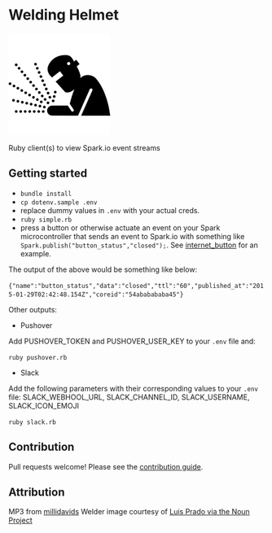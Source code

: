 # Welding Helmet

![](img/noun_24911.png)

Ruby client(s) to view Spark.io event streams

## Getting started

- `bundle install`
- `cp dotenv.sample .env`
- replace dummy values in `.env` with your actual creds.
- `ruby simple.rb`
- press a button or otherwise actuate an event on your Spark microcontroller that sends an event to Spark.io with something like `Spark.publish("button_status","closed");`. See [internet_button](https://github.com/chaserx/internet_button) for an example.

The output of the above would be something like below:

`{"name":"button_status","data":"closed","ttl":"60","published_at":"2015-01-29T02:42:48.154Z","coreid":"54ababababa45"}`

Other outputs:

- Pushover

Add PUSHOVER_TOKEN and PUSHOVER_USER_KEY to your `.env` file and:

`ruby pushover.rb`

- Slack

Add the following parameters with their corresponding values to your `.env` file:
SLACK_WEBHOOL_URL, SLACK_CHANNEL_ID, SLACK_USERNAME, SLACK_ICON_EMOJI

`ruby slack.rb`

## Contribution

Pull requests welcome! Please see the [contribution guide](CONTRIBUTING.md).

## Attribution

MP3 from [millidavids](https://github.com/millidavids/hooker-button-extension)
Welder image courtesy of [Luis Prado via the Noun Project](http://thenounproject.com/term/welder/24911/)
